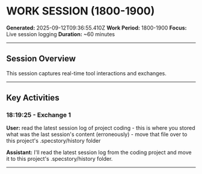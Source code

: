 # WORK SESSION (1800-1900)

**Generated:** 2025-09-12T09:36:55.410Z
**Work Period:** 1800-1900
**Focus:** Live session logging
**Duration:** ~60 minutes

---

## Session Overview

This session captures real-time tool interactions and exchanges.

---

## Key Activities

### 18:19:25 - Exchange 1

**User:** read the latest session log of project coding - this is where you stored what was the last session's content (erroneously) - move that file over to this project's .specstory/history folder

**Assistant:** I'll read the latest session log from the coding project and move it to this project's .specstory/history folder.

---

